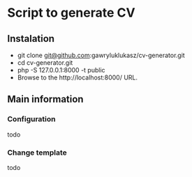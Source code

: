 Script to generate CV
===========================

Instalation
-------------------------

*   git clone git@github.com:gawryluklukasz/cv-generator.git
*   cd cv-generator.git
*   php -S 127.0.0.1:8000 -t public
*   Browse to the http://localhost:8000/ URL.

Main information
-------------------------

### Configuration

todo

### Change template

todo